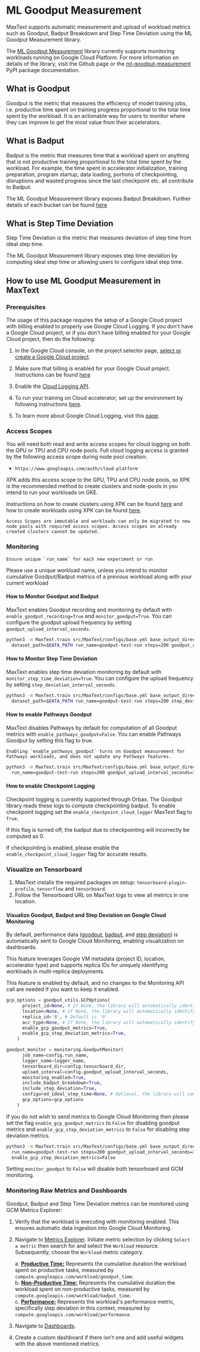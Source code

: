 <!--
 Copyright 2023–2025 Google LLC

 Licensed under the Apache License, Version 2.0 (the "License");
 you may not use this file except in compliance with the License.
 You may obtain a copy of the License at

    https://www.apache.org/licenses/LICENSE-2.0

 Unless required by applicable law or agreed to in writing, software
 distributed under the License is distributed on an "AS IS" BASIS,
 WITHOUT WARRANTIES OR CONDITIONS OF ANY KIND, either express or implied.
 See the License for the specific language governing permissions and
 limitations under the License.
-->

# ML Goodput Measurement

MaxText supports automatic measurement and upload of workload metrics such as Goodput, Badput Breakdown and Step Time Deviation using the ML Goodput Measurement library.

The [ML Goodput Measurement](https://github.com/AI-Hypercomputer/ml-goodput-measurement) library currently supports monitoring workloads running on Google Cloud Platform. For more information on details of the library, visit the Github page or the [ml-goodput-measurement](https://pypi.org/project/ml-goodput-measurement/) PyPI package documentation.

## What is Goodput
Goodput is the metric that measures the efficiency of model training jobs, i.e. productive time spent on training progress proportional to the total time spent by the workload. It is an actionable way for users to monitor where they can improve to get the most value from their accelerators. 

## What is Badput
Badput is the metric that measures time that a workload spent on anything that is not productive training proportional to the total time spent by the workload. For example, the time spent in accelerator initialization, training preparation, program startup, data loading, portions of checkpointing, disruptions and wasted progress since the last checkpoint etc. all contribute to Badput. 

The ML Goodput Measurement library exposes Badput Breakdown. Further details of each bucket can be found [here](https://github.com/AI-Hypercomputer/ml-goodput-measurement?tab=readme-ov-file#badput-breakdown-details)

## What is Step Time Deviation

Step Time Deviation is the metric that measures deviation of step time from ideal step time.

The ML Goodput Measurement library exposes step time deviation by computing ideal step time or allowing users to configure ideal step time.

## How to use ML Goodput Measurement in MaxText

### Prerequisites
The usage of this package requires the setup of a Google Cloud project with
billing enabled to properly use Google Cloud Logging. If you don't have a Google
Cloud project, or if you don't have billing enabled for your Google Cloud
project, then do the following:

1. In the Google Cloud console, on the project selector page,
 [select or create a Google Cloud project](https://cloud.google.com/resource-manager/docs/creating-managing-projects).

2. Make sure that billing is enabled for your Google Cloud project. Instructions can be found [here](https://cloud.google.com/billing/docs/how-to/verify-billing-enabled#console)

3. Enable the [Cloud Logging API](https://console.cloud.google.com/flows/enableapi?apiid=logging.googleapis.com&_ga=2.27841276.1571868865.1726250448-123998259.1726107009).

4. To run your training on Cloud accelerator, set up the environment by following instructions [here](https://cloud.google.com/tpu/docs/setup-gcp-account).

5. To learn more about Google Cloud Logging, visit this [page](https://cloud.google.com/logging/docs).

### Access Scopes

 You will need both read and write access scopes for cloud logging on both the
 GPU or TPU and CPU node pools. Full cloud logging access is granted by the
 following access scope during node pool creation:

  - `https://www.googleapis.com/auth/cloud-platform`

   XPK adds this access scope to the GPU, TPU and CPU node pools, so XPK is the recommended method to create clusters and node-pools in you intend to run your workloads on GKE.

   Instructions on how to create clusters using XPK can be
   found [here](https://github.com/AI-Hypercomputer/xpk/blob/main/README.md#cluster-create) and how to create workloads using XPK can be found
   [here](https://github.com/AI-Hypercomputer/xpk/blob/main/README.md#workload-create).

   ```{note}
   Access Scopes are immutable and workloads can only be migrated to new node pools with required access scopes. Access scopes on already created clusters cannot be updated.
   ```


### Monitoring

```{important}
Ensure unique `run_name` for each new experiment or run
```

Please use a unique workload name, unless you intend to monitor cumulative Goodput/Badput metrics of a previous workload along with your current workload

#### How to Monitor Goodput and Badput

MaxText enables Goodput recording and monitoring by default with `enable_goodput_recording=True` and `monitor_goodput=True`. You can configure the goodput upload frequency by setting `goodput_upload_interval_seconds`.

```bash
python3 -m MaxText.train src/MaxText/configs/base.yml base_output_directory=$OUTPUT_PATH \
  dataset_path=$DATA_PATH run_name=goodput-test-run steps=200 goodput_upload_interval_seconds=30
```

#### How to Monitor Step Time Deviation

MaxText enables step time deviation monitoring by default with `monitor_step_time_deviation=True`. You can configure the upload frequency by setting `step_deviation_interval_seconds`.

```bash
python3 -m MaxText.train src/MaxText/configs/base.yml base_output_directory=$OUTPUT_PATH \
  dataset_path=$DATA_PATH run_name=goodput-test-run steps=200 step_deviation_interval_seconds=30
```

#### How to enable Pathways Goodput

MaxText disables Pathways by default for computation of all Goodput metrics with `enable_pathways_goodput=False`. You can enable Pathways Goodput by setting this flag to true.

```{note}
Enabling `enable_pathways_goodput` turns on Goodput measurement for Pathways workloads, and does not update any Pathways features.
```

```bash
python3 -m MaxText.train src/MaxText/configs/base.yml base_output_directory=$OUTPUT_PATH dataset_path=$DATA_PATH \
  run_name=goodput-test-run steps=200 goodput_upload_interval_seconds=30 enable_pathways_goodput=True
```

#### How to enable Checkpoint Logging

Checkpoint logging is currently supported through Orbax. The Goodput library reads these logs to compute checkpointing badput.
To enable checkpoint logging set the `enable_checkpoint_cloud_logger` MaxText flag to `True`.

If this flag is turned off, the badput due to checkpointing will incorrectly be computed as 0.

If checkpointing is enabled, please enable the `enable_checkpoint_cloud_logger` flag for accurate results.

### Visualize on Tensorboard

1. MaxText installs the required packages on setup: `tensorboard-plugin-profile`, `tensorflow` and `tensorboard`.
2. Follow the Tensorboard URL on MaxText logs to view all metrics in one location.

#### Visualize Goodput, Badput and Step Deviation on Google Cloud Monitoring

By default, performance data ([goodput](https://cloud.google.com/monitoring/api/metrics_gcp#:~:text=workload/goodput_time), [badput](https://cloud.google.com/monitoring/api/metrics_gcp#:~:text=workload/badput_time), and [step deviation](https://cloud.google.com/monitoring/api/metrics_gcp#:~:text=workload/performance)) is automatically sent to Google Cloud Monitoring, enabling visualization on dashboards.

This feature leverages Google VM metadata (project ID, location, accelerator type)
and supports replica IDs for uniquely identifying workloads in multi-replica
deployments.

This feature is enabled by default, and no changes to the Monitoring API call are needed if you want to keep it enabled.

```python
gcp_options = goodput_utils.GCPOptions(
      project_id=None, # If None, the library will automatically identify from GCE internal metadata
      location=None, # If None, the library will automatically identify from GCE internal metadata
      replica_id='0', # Default is '0'
      acc_type=None, # If None, the library will automatically identify from GCE internal metadata
      enable_gcp_goodput_metrics=True,
      enable_gcp_step_deviation_metrics=True,
    )

goodput_monitor = monitoring.GoodputMonitor(
      job_name=config.run_name,
      logger_name=logger_name,
      tensorboard_dir=config.tensorboard_dir,
      upload_interval=config.goodput_upload_interval_seconds,
      monitoring_enabled=True,
      include_badput_breakdown=True,
      include_step_deviation=True,
      configured_ideal_step_time=None, # Optional, the library will compute ideal step time if it is not provided
      gcp_options=gcp_options
    )
```

If you do not wish to send metrics to Google Cloud Monitoring then please set
the flag `enable_gcp_goodput_metrics` to `False` for disabling goodput metrics
and `enable_gcp_step_deviation_metrics` to `False` for disabling step deviation
metrics.

```bash
python3 -m MaxText.train src/MaxText/configs/base.yml base_output_directory=$OUTPUT_PATH dataset_path=$DATA_PATH \
  run_name=goodput-test-run steps=200 goodput_upload_interval_seconds=30 enable_gcp_goodput_metrics=False \
  enable_gcp_step_deviation_metrics=False
```

Setting `monitor_goodput` to `False` will disable both tensorboard and GCM
monitoring.

### Monitoring Raw Metrics and Dashboards

Goodput, Badput and Step Time Deviation metrics can be monitored using GCM Metrics Explorer:

1.  Verify that the workload is executing with monitoring enabled. This ensures automatic data ingestion into Google Cloud Monitoring.
2.  Navigate to [Metrics Explorer](https://console.cloud.google.com/monitoring/metrics-explorer). Initiate metric selection by clicking `Select a metric` then search for and select the `Workload` resource. Subsequently, choose the `Workload` metric category.

    a.  [**Productive Time:**](https://cloud.google.com/monitoring/api/metrics_gcp#:~:text=workload/goodput_time)
    Represents the cumulative duration the workload spent on productive tasks,
    measured by `compute.googleapis.com/workload/goodput_time`.  
    b.  [**Non-Productive Time:**](https://cloud.google.com/monitoring/api/metrics_gcp#:~:text=workload/badput_time)
    Represents the cumulative duration the workload spent on non-productive tasks,
    measured by `compute.googleapis.com/workload/badput_time`.  
    c.  [**Performance:**](https://cloud.google.com/monitoring/api/metrics_gcp#:~:text=workload/performance)
    Represents the workload's performance metric, specifically step deviation
    in this context, measured by `compute.googleapis.com/workload/performance`.  
3.  Navigate to [Dashboards](https://console.cloud.google.com/monitoring/dashboards).
4.  Create a custom dashboard if there isn't one and add useful widgets with the above mentioned metrics.